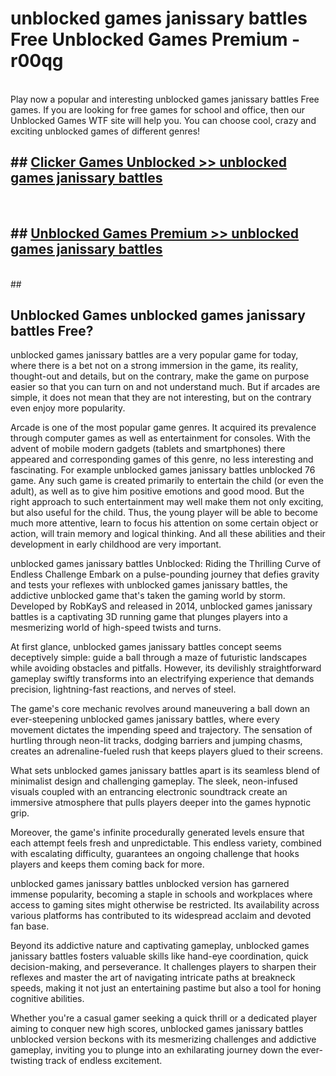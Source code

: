 # unblocked games janissary battles Free Unblocked Games Premium - r00qg <br>
<br>
Play now a popular and interesting unblocked games janissary battles Free games. If you are looking for free games for school and office, then our Unblocked Games WTF site will help you. You can choose cool, crazy and exciting unblocked games of different genres!


## ##  [Clicker Games Unblocked >> unblocked games janissary battles](http://freeplayer.one?title=unblocked_games_janissary_battles&ref=M1)
  <br>

##  ## [Unblocked Games Premium >> unblocked games janissary battles](http://freeplayer.one?title=unblocked_games_janissary_battles&ref=M1)
  <br>
  ##



## Unblocked Games unblocked games janissary battles Free?

unblocked games janissary battles are a very popular game for today, where there is a bet not on a strong immersion in the game, its reality, thought-out and details, but on the contrary, make the game on purpose easier so that you can turn on and not understand much. But if arcades are simple, it does not mean that they are not interesting, but on the contrary even enjoy more popularity.

Arcade is one of the most popular game genres. It acquired its prevalence through computer games as well as entertainment for consoles. With the advent of mobile modern gadgets (tablets and smartphones) there appeared and corresponding games of this genre, no less interesting and fascinating. For example unblocked games janissary battles unblocked 76 game. Any such game is created primarily to entertain the child (or even the adult), as well as to give him positive emotions and good mood. But the right approach to such entertainment may well make them not only exciting, but also useful for the child. Thus, the young player will be able to become much more attentive, learn to focus his attention on some certain object or action, will train memory and logical thinking. And all these abilities and their development in early childhood are very important.

unblocked games janissary battles Unblocked: Riding the Thrilling Curve of Endless Challenge
Embark on a pulse-pounding journey that defies gravity and tests your reflexes with unblocked games janissary battles, the addictive unblocked game that's taken the gaming world by storm. Developed by RobKayS and released in 2014, unblocked games janissary battles is a captivating 3D running game that plunges players into a mesmerizing world of high-speed twists and turns.

At first glance, unblocked games janissary battles concept seems deceptively simple: guide a ball through a maze of futuristic landscapes while avoiding obstacles and pitfalls. However, its devilishly straightforward gameplay swiftly transforms into an electrifying experience that demands precision, lightning-fast reactions, and nerves of steel.

The game's core mechanic revolves around maneuvering a ball down an ever-steepening unblocked games janissary battles, where every movement dictates the impending speed and trajectory. The sensation of hurtling through neon-lit tracks, dodging barriers and jumping chasms, creates an adrenaline-fueled rush that keeps players glued to their screens.

What sets unblocked games janissary battles apart is its seamless blend of minimalist design and challenging gameplay. The sleek, neon-infused visuals coupled with an entrancing electronic soundtrack create an immersive atmosphere that pulls players deeper into the games hypnotic grip.

Moreover, the game's infinite procedurally generated levels ensure that each attempt feels fresh and unpredictable. This endless variety, combined with escalating difficulty, guarantees an ongoing challenge that hooks players and keeps them coming back for more.

unblocked games janissary battles unblocked version has garnered immense popularity, becoming a staple in schools and workplaces where access to gaming sites might otherwise be restricted. Its availability across various platforms has contributed to its widespread acclaim and devoted fan base.

Beyond its addictive nature and captivating gameplay, unblocked games janissary battles fosters valuable skills like hand-eye coordination, quick decision-making, and perseverance. It challenges players to sharpen their reflexes and master the art of navigating intricate paths at breakneck speeds, making it not just an entertaining pastime but also a tool for honing cognitive abilities.

Whether you're a casual gamer seeking a quick thrill or a dedicated player aiming to conquer new high scores, unblocked games janissary battles unblocked version beckons with its mesmerizing challenges and addictive gameplay, inviting you to plunge into an exhilarating journey down the ever-twisting track of endless excitement.
